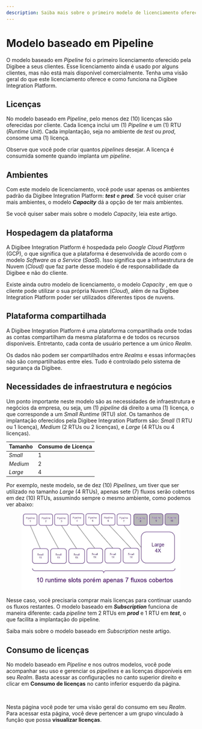 ```yaml
---
description: Saiba mais sobre o primeiro modelo de licenciamento oferecido pela Digibee.
---
```


# Modelo baseado em Pipeline

O modelo baseado em _Pipeline_ foi o primeiro licenciamento oferecido pela Digibee a seus clientes. Esse licenciamento ainda é usado por alguns clientes, mas não está mais disponível comercialmente. Tenha uma visão geral do que este licenciamento oferece e como funciona na Digibee Integration Platform.

## Licenças

No modelo baseado em _Pipeline_, pelo menos dez (10) licenças são oferecidas por cliente. Cada licença inclui um (1) _Pipeline_ e um (1) RTU (_Runtime Unit_). Cada implantação, seja no ambiente de _test_ ou _prod_, consome uma (1) licença.

Observe que você pode criar quantos _pipelines_ desejar. A licença é consumida somente quando implanta um _pipeline_.

## Ambientes

Com este modelo de licenciamento, você pode usar apenas os ambientes padrão da Digibee Integration Platform: _**test**_ e _**prod**_. Se você quiser criar mais ambientes, o modelo _**Capacity**_ dá a opção de ter mais ambientes.&#x20;

Se você quiser saber mais sobre o modelo _Capacity_, leia este artigo.

## Hospedagem da plataforma

A Digibee Integration Platform é hospedada pelo _Google Cloud Platform_ (GCP), o que significa que a plataforma é desenvolvida de acordo com o modelo _Software as a Service_ (_SaaS_). Isso significa que a infraestrutura de Nuvem (_Cloud)_ que faz parte desse modelo é de responsabilidade da Digibee e não do cliente.

Existe ainda outro modelo de licenciamento, o modelo _Capacity_ , em que o cliente pode utilizar o sua própria Nuvem (_Cloud_), além de na Digibee Integration Platform poder ser utilizados diferentes tipos de nuvens.&#x20;

## Plataforma compartilhada

A Digibee Integration Platform é uma plataforma compartilhada onde todas as contas compartilham da mesma plataforma e de todos os recursos disponíveis. Entretanto, cada conta de usuário pertence a um único _Realm_.&#x20;

Os dados não podem ser compartilhados entre _Realms_ e essas informações não são compartilhadas entre eles. Tudo é controlado pelo sistema de segurança da Digibee.

## Necessidades de infraestrutura e negócios

Um ponto importante neste modelo são as necessidades de infraestrutura e negócios da empresa, ou seja, um (1) _pipeline_ dá direito a uma (1) licença, o que corresponde a um _Small Runtime_ (RTU) _slot_. Os tamanhos de implantação oferecidos pela Digibee Integration Platform são: _Small_ (1 RTU ou 1 licença), _Medium_ (2 RTUs ou 2 licenças), e _Large_ (4 RTUs  ou 4 licenças).

| Tamanho  | Consumo de Licença |
| -------- | ------------------ |
| _Small_  | 1                  |
| _Medium_ | 2                  |
| _Large_  | 4                  |

Por exemplo, neste modelo, se de dez (10) _Pipelines_, um tiver que ser utilizado no tamanho _Large_ (4 RTUs), apenas sete (7) fluxos serão cobertos em dez (10) RTUs, assumindo sempre o mesmo ambiente, como podemos ver abaixo:

<figure><img src="../../.gitbook/assets/Runtime - port.jpg" alt=""><figcaption></figcaption></figure>

Nesse caso, você precisaria comprar mais licenças para continuar usando os fluxos restantes. O modelo baseado em _**Subscription**_ funciona de maneira diferente: cada _pipeline_ tem 2 RTUs em _**prod**_ e 1 RTU em _**test**_, o que facilita a implantação do pipeline.

Saiba mais sobre o modelo baseado em _Subscription_ neste artigo.

## Consumo de licenças

No modelo baseado em _Pipeline_ e nos outros modelos, você pode acompanhar seu uso e gerenciar os _pipelines_ e as licenças disponíveis em seu _Realm_. Basta acessar as configurações no canto superior direito e clicar em **Consumo de licenças** no canto inferior esquerdo da página.

<figure><img src="../../.gitbook/assets/Consumo licença.jpg" alt=""><figcaption></figcaption></figure>

Nesta página você pode ter uma visão geral do consumo em seu _Realm_. Para acessar esta página, você deve pertencer a um grupo vinculado à função que possa **visualizar licenças**.
